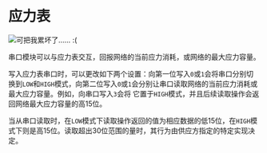 # 应力表
![可把我累坏了…… :(](block:create:stressometer)

串口模块可以与应力表交互，回报网络的当前应力消耗，或网络的最大应力容量。

写入应力表串口时，可以更改如下两个设置：向第一位写入`0`或`1`会将串口分别切换到`LOW`和`HIGH`模式，向第二位写入`0`或`1`会分别让串口读取网络的当前应力消耗或最大应力容量。例如，向串口写入`3`会将 它置于`HIGH`模式，并且后续读取操作会返回网络最大应力容量的高15位。

当从串口读取时，在`LOW`模式下读取操作返回的值为相应数据的低15位，在`HIGH`模式下则是高15位。读取超出30位范围的量时，其行为由供应方指定的特定实现决定。
